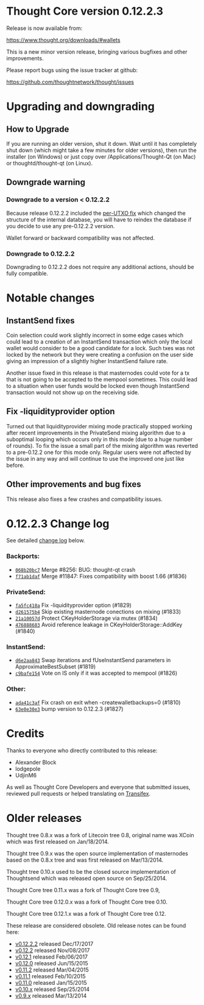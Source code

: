 Thought Core version 0.12.2.3
==========================

Release is now available from:

  <https://www.thought.org/downloads/#wallets>

This is a new minor version release, bringing various bugfixes and other
improvements.

Please report bugs using the issue tracker at github:

  <https://github.com/thoughtnetwork/thought/issues>


Upgrading and downgrading
=========================

How to Upgrade
--------------

If you are running an older version, shut it down. Wait until it has completely
shut down (which might take a few minutes for older versions), then run the
installer (on Windows) or just copy over /Applications/Thought-Qt (on Mac) or
thoughtd/thought-qt (on Linux).

Downgrade warning
-----------------

### Downgrade to a version < 0.12.2.2

Because release 0.12.2.2 included the [per-UTXO fix](release-notes/thought/release-notes-0.12.2.2.md#per-utxo-fix)
which changed the structure of the internal database, you will have to reindex
the database if you decide to use any pre-0.12.2.2 version.

Wallet forward or backward compatibility was not affected.

### Downgrade to 0.12.2.2

Downgrading to 0.12.2.2 does not require any additional actions, should be
fully compatible.

Notable changes
===============

InstantSend fixes
-----------------

Coin selection could work slightly incorrect in some edge cases which could
lead to a creation of an InstantSend transaction which only the local wallet
would consider to be a good candidate for a lock. Such txes was not locked by
the network but they were creating a confusion on the user side giving an
impression of a slightly higher InstantSend failure rate.

Another issue fixed in this release is that masternodes could vote for a tx
that is not going to be accepted to the mempool sometimes. This could lead to
a situation when user funds would be locked even though InstantSend transaction
would not show up on the receiving side.

Fix -liquidityprovider option
-----------------------------

Turned out that liquidityprovider mixing mode practically stopped working after
recent improvements in the PrivateSend mixing algorithm due to a suboptimal
looping which occurs only in this mode (due to a huge number of rounds). To fix
the issue a small part of the mixing algorithm was reverted to a pre-0.12.2 one
for this mode only. Regular users were not affected by the issue in any way and
will continue to use the improved one just like before.

Other improvements and bug fixes
--------------------------------

This release also fixes a few crashes and compatibility issues.


0.12.2.3 Change log
===================

See detailed [change log](https://github.com/thoughtnetwork/thought/compare/v0.12.2.2...thoughtnetwork:v0.12.2.3) below.

### Backports:
- [`068b20bc7`](https://github.com/thoughtnetwork/thought/commit/068b20bc7) Merge #8256: BUG: thought-qt crash
- [`f71ab1daf`](https://github.com/thoughtnetwork/thought/commit/f71ab1daf) Merge #11847: Fixes compatibility with boost 1.66 (#1836)

### PrivateSend:
- [`fa5fc418a`](https://github.com/thoughtnetwork/thought/commit/fa5fc418a) Fix -liquidityprovider option (#1829)
- [`d261575b4`](https://github.com/thoughtnetwork/thought/commit/d261575b4) Skip existing masternode conections on mixing (#1833)
- [`21a10057d`](https://github.com/thoughtnetwork/thought/commit/21a10057d) Protect CKeyHolderStorage via mutex (#1834)
- [`476888683`](https://github.com/thoughtnetwork/thought/commit/476888683) Avoid reference leakage in CKeyHolderStorage::AddKey (#1840)

### InstantSend:
- [`d6e2aa843`](https://github.com/thoughtnetwork/thought/commit/d6e2aa843) Swap iterations and fUseInstantSend parameters in ApproximateBestSubset (#1819)
- [`c9bafe154`](https://github.com/thoughtnetwork/thought/commit/c9bafe154) Vote on IS only if it was accepted to mempool (#1826)

### Other:
- [`ada41c3af`](https://github.com/thoughtnetwork/thought/commit/ada41c3af) Fix crash on exit when -createwalletbackups=0 (#1810)
- [`63e0e30e3`](https://github.com/thoughtnetwork/thought/commit/63e0e30e3) bump version to 0.12.2.3 (#1827)

Credits
=======

Thanks to everyone who directly contributed to this release:

- Alexander Block
- lodgepole
- UdjinM6

As well as Thought Core Developers and everyone that submitted issues,
reviewed pull requests or helped translating on
[Transifex](https://www.transifex.com/projects/p/thought/).


Older releases
==============

Thought tree 0.8.x was a fork of Litecoin tree 0.8, original name was XCoin
which was first released on Jan/18/2014.

Thought tree 0.9.x was the open source implementation of masternodes based on
the 0.8.x tree and was first released on Mar/13/2014.

Thought tree 0.10.x used to be the closed source implementation of Thoughtsend
which was released open source on Sep/25/2014.

Thought Core tree 0.11.x was a fork of Thought Core tree 0.9,

Thought Core tree 0.12.0.x was a fork of Thought Core tree 0.10.

Thought Core tree 0.12.1.x was a fork of Thought Core tree 0.12.

These release are considered obsolete. Old release notes can be found here:

- [v0.12.2.2](release-notes/thought/release-notes-0.12.2.2.md) released Dec/17/2017
- [v0.12.2](release-notes/thought/release-notes-0.12.2.md) released Nov/08/2017
- [v0.12.1](release-notes/thought/release-notes-0.12.1.md) released Feb/06/2017
- [v0.12.0](release-notes/thought/release-notes-0.12.0.md) released Jun/15/2015
- [v0.11.2](release-notes/thought/release-notes-0.11.2.md) released Mar/04/2015
- [v0.11.1](release-notes/thought/release-notes-0.11.1.md) released Feb/10/2015
- [v0.11.0](release-notes/thought/release-notes-0.11.0.md) released Jan/15/2015
- [v0.10.x](release-notes/thought/release-notes-0.10.0.md) released Sep/25/2014
- [v0.9.x](release-notes/thought/release-notes-0.9.0.md) released Mar/13/2014
